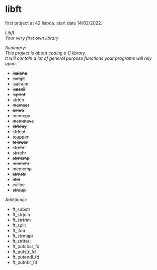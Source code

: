 # libft

first project at 42 lisboa. start date 14/02/2022.

*Libft  
Your very first own library*

*Summary:  
This project is about coding a C library.  
It will contain a lot of general purpose functions your programs will rely upon.*

* ~~isalpha~~  
* ~~isdigit~~  
* ~~isalnum~~  
* ~~isascii~~  
* ~~isprint~~  
* ~~strlen~~  
* ~~memset~~  
* ~~bzero~~  
* ~~memcpy~~  
* ~~memmove~~  
* ~~strlcpy~~  
* ~~strlcat~~  
* ~~toupper~~  
* ~~tolower~~  
* ~~strchr~~  
* ~~strrchr~~  
* ~~strncmp~~  
* ~~memchr~~  
* ~~memcmp~~  
* ~~strnstr~~  
* ~~atoi~~  
* ~~calloc~~  
* ~~strdup~~  

Additional:
* ft_substr
* ft_strjoin
* ft_strtrim
* ft_split
* ft_itoa
* ft_strmapi
* ft_striteri
* ft_putchar_fd
* ft_putstr_fd
* ft_putendl_fd
* ft_putnbr_fd